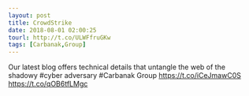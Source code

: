 ```yaml
---
layout: post
title: CrowdStrike
date: 2018-08-01 02:00:25
tourl: http://t.co/ULWFfruGKw
tags: [Carbanak,Group]
---
```

Our latest blog offers technical details that untangle the web of the shadowy #cyber adversary #Carbanak Group https://t.co/iCeJmawC0S https://t.co/qOB6tfLMgc